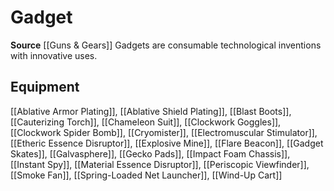 ﻿---
id: '405'
name: Gadget
rarity: Common
source: '[[DATABASE/source/Guns & Gears|Guns & Gears]]'
trait:
- Gadget
type: Trait

---
# Gadget

**Source** [[Guns & Gears]]
Gadgets are consumable technological inventions with innovative uses.

## Equipment

[[Ablative Armor Plating]], [[Ablative Shield Plating]], [[Blast Boots]], [[Cauterizing Torch]], [[Chameleon Suit]], [[Clockwork Goggles]], [[Clockwork Spider Bomb]], [[Cryomister]], [[Electromuscular Stimulator]], [[Etheric Essence Disruptor]], [[Explosive Mine]], [[Flare Beacon]], [[Gadget Skates]], [[Galvasphere]], [[Gecko Pads]], [[Impact Foam Chassis]], [[Instant Spy]], [[Material Essence Disruptor]], [[Periscopic Viewfinder]], [[Smoke Fan]], [[Spring-Loaded Net Launcher]], [[Wind-Up Cart]]